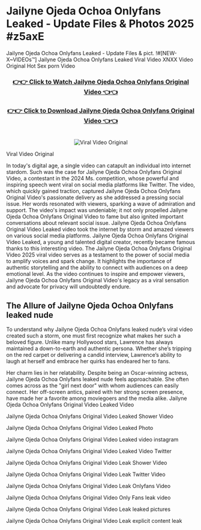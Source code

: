 # Jailyne Ojeda Ochoa Onlyfans Leaked - Update Files & Photos 2025 #z5axE

Jailyne Ojeda Ochoa Onlyfans Leaked - Update Files & pict. !#[NEW-X~VIDEOs™] Jailyne Ojeda Ochoa Onlyfans Leaked Viral Video XNXX Video Original Hot Sex porn Video
<br>
<div align="center">
<h3><a href="https://links2leaks.com?utm_source=jailyneojedaochoa&utm_medium=gitlong" rel="nofollow">👉👉 Click to Watch Jailyne Ojeda Ochoa Onlyfans Original Video 👈👈</a></h3>
<h3><a href="https://links2leaks.com?utm_source=jailyneojedaochoa&utm_medium=gitlong" rel="nofollow">👉👉 Click to Download Jailyne Ojeda Ochoa Onlyfans Original Video 👈👈</a></h3>
<br>
<a href="https://links2leaks.com?utm_source=jailyneojedaochoa&utm_medium=gitlong" rel="nofollow"><img src="https://i.ibb.co/Gkj2r4b/banner.png" alt="Viral Video Original" style="max-width: 100%; display: inline-block;" data-target="animated-image.originalImage"></a>
</div>

Viral Video Original

In today's digital age, a single video can catapult an individual into internet stardom. Such was the case for Jailyne Ojeda Ochoa Onlyfans Original Video, a contestant in the 2024 Ms. competition, whose powerful and inspiring speech went viral on social media platforms like Twitter.
The video, which quickly gained traction, captured Jailyne Ojeda Ochoa Onlyfans Original Video's passionate delivery as she addressed a pressing social issue. Her words resonated with viewers, sparking a wave of admiration and support. The video's impact was undeniable; it not only propelled Jailyne Ojeda Ochoa Onlyfans Original Video to fame but also ignited important conversations about relevant social issue.
Jailyne Ojeda Ochoa Onlyfans Original Video Leaked video took the internet by storm and amazed viewers on various social media platforms. Jailyne Ojeda Ochoa Onlyfans Original Video Leaked, a young and talented digital creator, recently became famous thanks to this interesting video.
The Jailyne Ojeda Ochoa Onlyfans Original Video 2025 viral video serves as a testament to the power of social media to amplify voices and spark change. It highlights the importance of authentic storytelling and the ability to connect with audiences on a deep emotional level. As the video continues to inspire and empower viewers, Jailyne Ojeda Ochoa Onlyfans Original Video's legacy as a viral sensation and advocate for privacy will undoubtedly endure.

<h2>The Allure of Jailyne Ojeda Ochoa Onlyfans leaked nude</h2>


To understand why Jailyne Ojeda Ochoa Onlyfans leaked nude’s viral video created such a storm, one must first recognize what makes her such a beloved figure. Unlike many Hollywood stars, Lawrence has always maintained a down-to-earth and authentic persona. Whether she’s tripping on the red carpet or delivering a candid interview, Lawrence’s ability to laugh at herself and embrace her quirks has endeared her to fans.

Her charm lies in her relatability. Despite being an Oscar-winning actress, Jailyne Ojeda Ochoa Onlyfans leaked nude feels approachable. She often comes across as the "girl next door" with whom audiences can easily connect. Her off-screen antics, paired with her strong screen presence, have made her a favorite among moviegoers and the media alike.
Jailyne Ojeda Ochoa Onlyfans Original Video Leaked Video

Jailyne Ojeda Ochoa Onlyfans Original Video Leaked Shower Video

Jailyne Ojeda Ochoa Onlyfans Original Video Leaked Photo

Jailyne Ojeda Ochoa Onlyfans Original Video Leaked video instagram

Jailyne Ojeda Ochoa Onlyfans Original Video Leaked Video Twitter

Jailyne Ojeda Ochoa Onlyfans Original Video Leak Shower Video

Jailyne Ojeda Ochoa Onlyfans Original Video Leak Twitter Video

Jailyne Ojeda Ochoa Onlyfans Original Video Leak Onlyfans Video

Jailyne Ojeda Ochoa Onlyfans Original Video Only Fans leak video

Jailyne Ojeda Ochoa Onlyfans Original Video Leak leaked pictures

Jailyne Ojeda Ochoa Onlyfans Original Video Leak explicit content leak